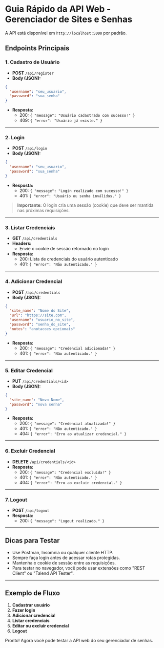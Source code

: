 # Guia Rápido da API Web - Gerenciador de Sites e Senhas

A API está disponível em `http://localhost:5000` por padrão.

## Endpoints Principais

### 1. Cadastro de Usuário
- **POST** `/api/register`
- **Body (JSON):**
```json
{
  "username": "seu_usuario",
  "password": "sua_senha"
}
```
- **Resposta:**
  - 200: `{ "message": "Usuário cadastrado com sucesso!" }`
  - 409: `{ "error": "Usuário já existe." }`

---

### 2. Login
- **POST** `/api/login`
- **Body (JSON):**
```json
{
  "username": "seu_usuario",
  "password": "sua_senha"
}
```
- **Resposta:**
  - 200: `{ "message": "Login realizado com sucesso!" }`
  - 401: `{ "error": "Usuário ou senha inválidos." }`

> **Importante:** O login cria uma sessão (cookie) que deve ser mantida nas próximas requisições.

---

### 3. Listar Credenciais
- **GET** `/api/credentials`
- **Headers:**
  - Envie o cookie de sessão retornado no login
- **Resposta:**
  - 200: Lista de credenciais do usuário autenticado
  - 401: `{ "error": "Não autenticado." }`

---

### 4. Adicionar Credencial
- **POST** `/api/credentials`
- **Body (JSON):**
```json
{
  "site_name": "Nome do Site",
  "url": "https://site.com",
  "username": "usuario_no_site",
  "password": "senha_do_site",
  "notes": "anotacoes opcionais"
}
```
- **Resposta:**
  - 200: `{ "message": "Credencial adicionada!" }`
  - 401: `{ "error": "Não autenticado." }`

---

### 5. Editar Credencial
- **PUT** `/api/credentials/<id>`
- **Body (JSON):**
```json
{
  "site_name": "Novo Nome",
  "password": "nova senha"
}
```
- **Resposta:**
  - 200: `{ "message": "Credencial atualizada!" }`
  - 401: `{ "error": "Não autenticado." }`
  - 404: `{ "error": "Erro ao atualizar credencial." }`

---

### 6. Excluir Credencial
- **DELETE** `/api/credentials/<id>`
- **Resposta:**
  - 200: `{ "message": "Credencial excluída!" }`
  - 401: `{ "error": "Não autenticado." }`
  - 404: `{ "error": "Erro ao excluir credencial." }`

---

### 7. Logout
- **POST** `/api/logout`
- **Resposta:**
  - 200: `{ "message": "Logout realizado." }`

---

## Dicas para Testar
- Use Postman, Insomnia ou qualquer cliente HTTP.
- Sempre faça login antes de acessar rotas protegidas.
- Mantenha o cookie de sessão entre as requisições.
- Para testar no navegador, você pode usar extensões como "REST Client" ou "Talend API Tester".

---

## Exemplo de Fluxo
1. **Cadastrar usuário**
2. **Fazer login**
3. **Adicionar credencial**
4. **Listar credenciais**
5. **Editar ou excluir credencial**
6. **Logout**

Pronto! Agora você pode testar a API web do seu gerenciador de senhas. 